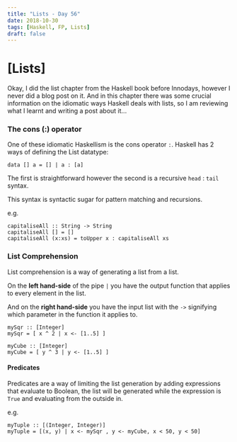 ```yaml
---
title: "Lists - Day 56"
date: 2018-10-30
tags: [Haskell, FP, Lists]
draft: false
---
```


# [Lists]

Okay, I did the list chapter from the Haskell book before Innodays, however I never did a blog post on it. And in this chapter there was some crucial information on the idiomatic ways Haskell deals with lists, so I am reviewing what I learnt and writing a post about it...

### The cons (:) operator

One of these idiomatic Haskellism is the cons operator `:`. Haskell has 2 ways of defining the List datatype:

```
data [] a = [] | a : [a]
```

The first is straightforward however the second is a recursive `head` : `tail` syntax.

This syntax is syntactic sugar for pattern matching and recursions.

e.g.
```
capitaliseAll :: String -> String
capitaliseAll [] = []
capitaliseAll (x:xs) = toUpper x : capitaliseAll xs
```

### List Comprehension

List comprehension is a way of generating a list from a list.

On the **left hand-side** of the pipe `|` you have the output function that applies to every element in the list.

And on the **right hand-side** you have the input list with the `->` signifying which parameter in the function it applies to.

```
mySqr :: [Integer]                    
mySqr = [ x ^ 2 | x <- [1..5] ]

myCube :: [Integer]
myCube = [ y ^ 3 | y <- [1..5] ]
```
#### Predicates
Predicates are a way of limiting the list generation by adding expressions that evaluate to Boolean, the list will be generated while the expression is `True` and evaluating from the outside in.

e.g.
```
myTuple :: [(Integer, Integer)]
myTuple = [(x, y) | x <- mySqr , y <- myCube, x < 50, y < 50]
```
